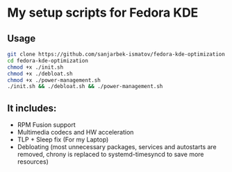# My setup scripts for Fedora KDE
## Usage
```bash
git clone https://github.com/sanjarbek-ismatov/fedora-kde-optimization
cd fedora-kde-optimization
chmod +x ./init.sh
chmod +x ./debloat.sh
chmod +x ./power-management.sh
./init.sh && ./debloat.sh && ./power-management.sh
```
## It includes:
- RPM Fusion support
- Multimedia codecs and HW acceleration
- TLP + Sleep fix (For my Laptop)
- Debloating (most unnecessary packages, services and autostarts are removed, chrony is replaced to systemd-timesyncd to save more resources)
